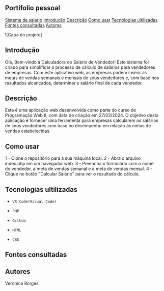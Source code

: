 ## Portifolio pessoal 

[Sistema de salario](#sistema-de-salario) 
[Introdução](#introdu%C3%A7%C3%A3o)
[Descrição](#descri%C3%A7%C3%A3o)
[Como usar](#como-usar)
[Tecnologias ultilizadas](#tecnologias-ultilizadas)
[Fontes consultadas](#fontes-consultadas)
[Autores](#autores)

![Capa do projeto]

## Introdução
Olá, Bem-vindo à Calculadora de Salário de Vendedor! Este sistema foi criado para simplificar o processo de cálculo de salários para vendedores de empresas. Com este aplicativo web, as empresas podem inserir as metas de vendas semanais e mensais de seus vendedores e, com base nos resultados alcançados, determinar o salário final de cada vendedor.

## Descrição
Esta é uma aplicação web desenvolvida como parte do curso de Programação Web II, com data de criação em 27/03/2024. O objetivo desta aplicação é fornecer uma ferramenta para empresas calcularem os salários de seus vendedores com base no desempenho em relação às metas de vendas estabelecidas.

## Como usar
1 - Clone o repositório para a sua máquina local.
2 - Abra o arquivo index.php em um navegador web.
3 - Preencha o formulário com o nome do vendedor, a meta de vendas semanal e a meta de vendas mensal.
4 - Clique no botão "Calcular Salário" para ver o resultado do cálculo.

## Tecnologias ultilizadas 

 * ``VS Code(Visual Code)``

 * ``PHP``

 * ``Github``

 * ``HTML``

 * ``CSS``

## Fontes consultadas 


## Autores 
Veronica Borges
